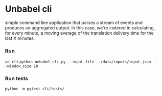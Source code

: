 # Unbabel cli
simple command line application that parses a stream of events and produces an aggregated output. In this case, we're instered in calculating, for every minute, a moving average of the translation delivery time for the last X minutes.

### Run
`cd cli`
`python unbabel_cli.py --input_file ../data/inputs/input.json  --window_size 10`

### Run tests
`python -m pytest cli/tests/`
